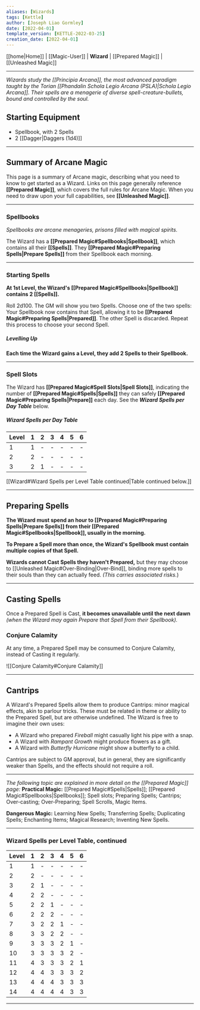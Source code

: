 ```yaml
---
aliases: [Wizards]
tags: [Kettle]
author: [Joseph Liao Gormley]
date: [2022-04-01]
template_version: [KETTLE-2022-03-25]
creation_date: [2022-04-01]
---
```

[[home|Home]] | [[Magic-User]] | **Wizard** | [[Prepared Magic]] | [[Unleashed Magic]]
___
*Wizards study the [[Principia Arcana]], the most advanced paradigm taught by the Torian [[Phandalin Schola Legio Arcana (PSLA)|Schola Legio Arcana]]. Their spells are a menagerie of diverse spell-creature-bullets, bound and controlled by the soul.*

## Starting Equipment
- Spellbook, with 2 Spells
- 2 [[Dagger|Daggers (1d4)]]
___
## Summary of Arcane Magic
This page is a summary of Arcane magic, describing what you need to know to get started as a Wizard. Links on this page generally reference **[[Prepared Magic]]**, which covers the full rules for Arcane Magic. When you need to draw upon your full capabilities, see **[[Unleashed Magic]]**.
___
### Spellbooks
*Spellbooks are arcane menageries, prisons filled with magical spirits.*

The Wizard has a **[[Prepared Magic#Spellbooks|Spellbook]]**, which contains all their **[[Spells]]**. They **[[Prepared Magic#Preparing Spells|Prepare Spells]]** from their Spellbook each morning.
___
### Starting Spells
**At 1st Level, the Wizard's [[Prepared Magic#Spellbooks|Spellbook]] contains 2 [[Spells]].**

Roll 2d100. The GM will show you two Spells. Choose one of the two spells: Your Spellbook now contains that Spell, allowing it to be **[[Prepared Magic#Preparing Spells|Prepared]]**. The other Spell is discarded. Repeat this process to choose your second Spell.

##### Levelling Up
**Each time the Wizard gains a Level, they add 2 Spells to their Spellbook.**
___
### Spell Slots
<!-- *How many spell-creatures can you feed with your soul-energy?*-->
The Wizard has **[[Prepared Magic#Spell Slots|Spell Slots]]**, indicating the number of **[[Prepared Magic#Spells|Spells]]** they can safely **[[Prepared Magic#Preparing Spells|Prepare]]** each day. See the ***Wizard Spells per Day Table*** below.

##### Wizard Spells per Day Table

| Level | 1   | 2   | 3   | 4   | 5   | 6   |
| ----- | --- | --- | --- | --- | --- | --- |
| 1     | 1   | -   | -   | -   | -   | -   |
| 2     | 2   | -   | -   | -   | -   | -   |
| 3     | 2   | 1   | -   | -   | -   | -   |

[[Wizard#Wizard Spells per Level Table continued|Table continued below.]]

___
## Preparing Spells
**The Wizard must spend an hour to [[Prepared Magic#Preparing Spells|Prepare Spells]] from their [[Prepared Magic#Spellbooks|Spellbook]], usually in the morning.**

**To Prepare a Spell more than once, the Wizard's Spellbook must contain multiple copies of that Spell.**

**Wizards cannot Cast Spells they haven't Prepared,** but they may choose to [[Unleashed Magic#Over-Binding|Over-Bind]], binding more spells to their souls than they can actually feed. *(This carries associated risks.*)

___
## Casting Spells
Once a Prepared Spell is Cast, **it becomes unavailable until the next dawn** *(when the Wizard may again Prepare that Spell from their Spellbook).*

### Conjure Calamity
At any time, a Prepared Spell may be consumed to Conjure Calamity, instead of Casting it regularly.

![[Conjure Calamity#Conjure Calamity]]


___
## Cantrips
<!-- ##### *Parlour tricks.* -->
<!--The Wizard may benefit from minor magical effects related to the spells they have prepared, without actually expelling the spell *(i.e. casually lighting a pipe while Fireball is prepared).*-->

A Wizard's Prepared Spells allow them to produce Cantrips: minor magical effects, akin to parlour tricks. These must be related in theme or ability to the Prepared Spell, but are otherwise undefined. The Wizard is free to imagine their own uses:
- A Wizard who prepared *Fireball* might casually light his pipe with a snap. 
- A Wizard with *Rampant Growth* might produce flowers as a gift.
- A Wizard with *Butterfly Hurricane* might show a butterfly to a child.

Cantrips are subject to GM approval, but in general, they are significantly weaker than Spells, and the effects should not require a roll.
<!--%*, indicating how many spell-creatures they can safely feed soul-energy. %Start with 2 rolled, then choose 1 at first level.*-->
<!--*temporarily binding the spell-creatures to their brains.*-->
<!-- - % Multiple copies of a spell are required for the wizard to prepare a spell more than once. *(If your spellbook only contains one Light spell-creature, you cannot cast it twice.)*-->

___
*The following topic are explained in more detail on the [[Prepared Magic]] page:*
**Practical Magic:** [[Prepared Magic#Spells|Spells]]; [[Prepared Magic#Spellbooks|Spellbooks]]; Spell slots; Preparing Spells; Cantrips; Over-casting; Over-Preparing; Spell Scrolls, Magic Items.

**Dangerous Magic:** Learning New Spells; Transferring Spells; Duplicating Spells; Enchanting Items; Magical Research; Inventing New Spells.
___
### Wizard Spells per Level Table, continued

| Level | 1   | 2   | 3   | 4   | 5   | 6   |
| ----- | --- | --- | --- | --- | --- | --- |
| 1     | 1   | -   | -   | -   | -   | -   |
| 2     | 2   | -   | -   | -   | -   | -   |
| 3     | 2   | 1   | -   | -   | -   | -   |
| 4     | 2   | 2   | -   | -   | -   | -   |
| 5     | 2   | 2   | 1   | -   | -   | -   |
| 6     | 2   | 2   | 2   | -   | -   | -   |
| 7     | 3   | 2   | 2   | 1   | -   | -   |
| 8     | 3   | 3   | 2   | 2   | -   | -   |
| 9     | 3   | 3   | 3   | 2   | 1   | -   |
| 10    | 3   | 3   | 3   | 3   | 2   | -   |
| 11    | 4   | 3   | 3   | 3   | 2   | 1   |
| 12    | 4   | 4   | 3   | 3   | 3   | 2   |
| 13    | 4   | 4   | 4   | 3   | 3   | 3   |
| 14    | 4   | 4   | 4   | 4   | 3   | 3   |

___
